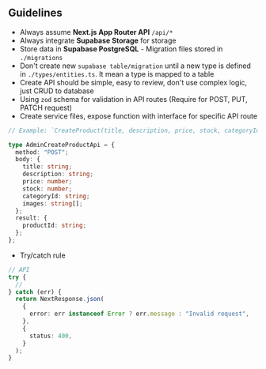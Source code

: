 ## Guidelines

- Always assume **Next.js App Router API** `/api/*`
- Always integrate **Supabase Storage** for storage
- Store data in **Supabase PostgreSQL** - Migration files stored in `./migrations`
- Don't create new `supabase table/migration` until a new type is defined in `./types/entities.ts`. It mean a type is mapped to a table
- Create API should be simple, easy to review, don't use complex logic, just CRUD to database
- Using `zod` schema for validation in API routes (Require for POST, PUT, PATCH request)
- Create service files, expose function with interface for specific API route

```ts
// Example: `CreateProduct(title, description, price, stock, categoryId, images)`

type AdminCreateProductApi = {
  method: "POST";
  body: {
    title: string;
    description: string;
    price: number;
    stock: number;
    categoryId: string;
    images: string[];
  };
  result: {
    productId: string;
  };
};
```

- Try/catch rule

```ts
// API
try {
  //
} catch (err) {
  return NextResponse.json(
    {
      error: err instanceof Error ? err.message : "Invalid request",
    },
    {
      status: 400,
    }
  );
}
```
